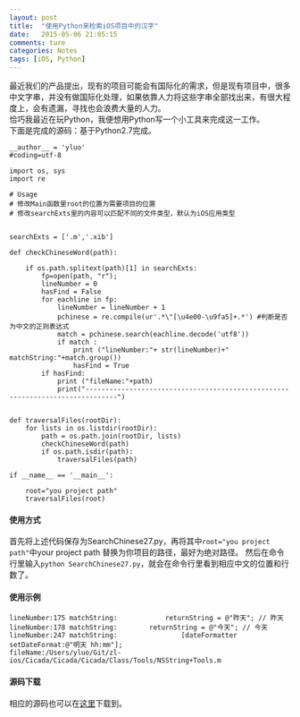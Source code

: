 ```yaml
---
layout: post  
title:  "使用Python来检索iOS项目中的汉字"  
date:   2015-05-06 21:05:15  
comments: ture
categories: Notes  
tags: [iOS, Python]  
---
```


最近我们的产品提出，现有的项目可能会有国际化的需求，但是现有项目中，很多中文字串，并没有做国际化处理，如果依靠人力将这些字串全部找出来，有很大程度上，会有遗漏，寻找也会浪费大量的人力。    
恰巧我最近在玩Python，我便想用Python写一个小工具来完成这一工作。    
下面是完成的源码：基于Python2.7完成。    

~~~
__author__ = 'yluo'
#coding=utf-8

import os, sys
import re

# Usage
# 修改Main函数里root的位置为需要项目的位置
# 修改searchExts里的内容可以匹配不同的文件类型，默认为iOS应用类型


searchExts = ['.m','.xib']

def checkChineseWord(path):

    if os.path.splitext(path)[1] in searchExts:
        fp=open(path, "r");
        lineNumber = 0
        hasFind = False
        for eachline in fp:
            lineNumber = lineNumber + 1
            pchinese = re.compile(ur'.*\"[\u4e00-\u9fa5]+.*') #判断是否为中文的正则表达式
            match = pchinese.search(eachline.decode('utf8'))
            if match :
                print ("lineNumber:"+ str(lineNumber)+" matchString:"+match.group())
                hasFind = True
        if hasFind:
            print ("fileName:"+path)
            print("------------------------------------------------------------------------------")


def traversalFiles(rootDir):
    for lists in os.listdir(rootDir):
        path = os.path.join(rootDir, lists)
        checkChineseWord(path)
        if os.path.isdir(path):
            traversalFiles(path)

if __name__ == '__main__':

    root="you project path"
    traversalFiles(root)

~~~

#### 使用方式

首先将上述代码保存为SearchChinese27.py，再将其中` root="you project path" `中your project path 替换为你项目的路径，最好为绝对路径。
然后在命令行里输入`python SearchChinese27.py`，就会在命令行里看到相应中文的位置和行数了。

#### 使用示例

~~~
lineNumber:175 matchString:            returnString = @"昨天"; // 昨天
lineNumber:178 matchString:        returnString = @"今天"; // 今天
lineNumber:247 matchString:                [dateFormatter setDateFormat:@"明天 hh:mm"];
fileName:/Users/yluo/Git/zl-ios/Cicada/Cicada/Cicada/Class/Tools/NSString+Tools.m
~~~

#### 源码下载

相应的源码也可以在[这里](https://github.com/MarsLuo/PythonTools)下载到。
